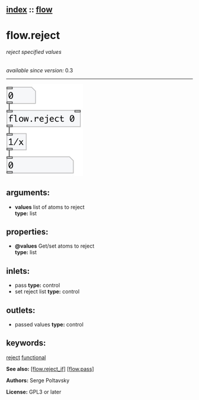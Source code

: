 [index](index.html) :: [flow](category_flow.html)
---

# flow.reject

###### reject specified values

*available since version:* 0.3

---




[![example](../examples/img/flow.reject.jpg)](../examples/pd/flow.reject.pd)



## arguments:

* **values**
list of atoms to reject<br>
__type:__ list<br>





## properties:

* **@values** 
Get/set atoms to reject<br>
__type:__ list<br>



## inlets:

* pass 
__type:__ control<br>
* set reject list 
__type:__ control<br>



## outlets:

* passed values
__type:__ control<br>



## keywords:

[reject](keywords/reject.html)
[functional](keywords/functional.html)



**See also:**
[\[flow.reject_if\]](flow.reject_if.html)
[\[flow.pass\]](flow.pass.html)




**Authors:** Serge Poltavsky




**License:** GPL3 or later





